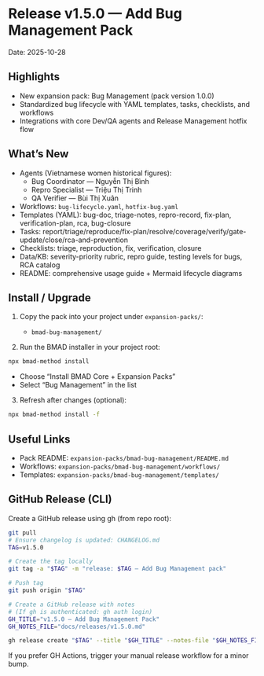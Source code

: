 # Release v1.5.0 — Add Bug Management Pack

Date: 2025-10-28

## Highlights

- New expansion pack: Bug Management (pack version 1.0.0)
- Standardized bug lifecycle with YAML templates, tasks, checklists, and workflows
- Integrations with core Dev/QA agents and Release Management hotfix flow

## What’s New

- Agents (Vietnamese women historical figures):
  - Bug Coordinator — Nguyễn Thị Bình
  - Repro Specialist — Triệu Thị Trinh
  - QA Verifier — Bùi Thị Xuân
- Workflows: `bug-lifecycle.yaml`, `hotfix-bug.yaml`
- Templates (YAML): bug-doc, triage-notes, repro-record, fix-plan, verification-plan, rca, bug-closure
- Tasks: report/triage/reproduce/fix-plan/resolve/coverage/verify/gate-update/close/rca-and-prevention
- Checklists: triage, reproduction, fix, verification, closure
- Data/KB: severity-priority rubric, repro guide, testing levels for bugs, RCA catalog
- README: comprehensive usage guide + Mermaid lifecycle diagrams

## Install / Upgrade

1) Copy the pack into your project under `expansion-packs/`:
   - `bmad-bug-management/`

2) Run the BMAD installer in your project root:
```bash
npx bmad-method install
```
- Choose “Install BMAD Core + Expansion Packs”
- Select “Bug Management” in the list

3) Refresh after changes (optional):
```bash
npx bmad-method install -f
```

## Useful Links

- Pack README: `expansion-packs/bmad-bug-management/README.md`
- Workflows: `expansion-packs/bmad-bug-management/workflows/`
- Templates: `expansion-packs/bmad-bug-management/templates/`

## GitHub Release (CLI)

Create a GitHub release using gh (from repo root):
```bash
git pull
# Ensure changelog is updated: CHANGELOG.md
TAG=v1.5.0

# Create the tag locally
git tag -a "$TAG" -m "release: $TAG — Add Bug Management pack"

# Push tag
git push origin "$TAG"

# Create a GitHub release with notes
# (If gh is authenticated: gh auth login)
GH_TITLE="v1.5.0 — Add Bug Management Pack"
GH_NOTES_FILE="docs/releases/v1.5.0.md"

gh release create "$TAG" --title "$GH_TITLE" --notes-file "$GH_NOTES_FILE"
```

If you prefer GH Actions, trigger your manual release workflow for a minor bump.

